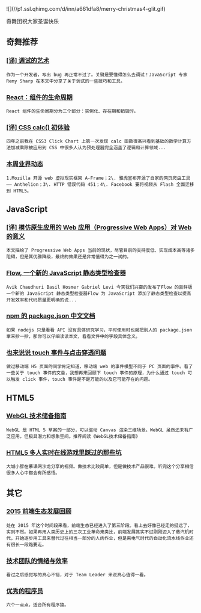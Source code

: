
<section id="preface">![](//p1.ssl.qhimg.com/d/inn/a661dfa8/merry-christmas4-glit.gif)

奇舞团祝大家圣诞快乐

</section>

## 奇舞推荐

### [[译] 调试的艺术](https://webzhao.me/the-art-of-debugging.html)

    作为一个开发者，写出 bug 再正常不过了。关键是要懂得怎么去调试！JavaScript 专家 Remy Sharp 在本文中分享了关于调试的一些技巧和工具。

### [React：组件的生命周期](http://www.ido321.com/1653.html)

    React 组件的生命周期分为三个部分：实例化、存在期和销毁时。

### [[译] CSS calc() 初体验](http://www.zcfy.cc/article/107)

    四年之前我在 CSS3 Click Chart 上第一次发现 calc 函数很高兴看到基础的数学计算方法加减乘除被应用到 CSS 中很多人认为预处理器完全涵盖了逻辑和计算领域...

### [本周业界动态](http://www.w3ctech.com/topic/1651)

    1.Mozilla 开源 web 虚拟现实框架 A-Frame；2\. 雅虎宣布开源了自家的网页爬虫工具 —— Anthelion；3\. HTTP 错误代码 451；4\. Facebook 要将视频从 Flash 全面迁移到 HTML5。

## JavaScript

### [[译] 模仿原生应用的 Web 应用（Progressive Web Apps）对 Web 的意义](http://www.w3ctech.com/topic/1641)

    本文描绘了 Progressive Web Apps 当前的现状，尽管目前的支持度低、实现成本高等诸多阻碍，但是其优雅降级，最终的效果还是非常值得为之一试的。

### [Flow, 一个新的 JavaScript 静态类型检查器](http://www.zcfy.cc/article/90)

    Avik Chaudhuri Basil Hosmer Gabriel Levi 今天我们兴奋的发布了Flow 的尝鲜版一个新的 JavaScript 静态类型检查器Flow 为 JavaScript 添加了静态类型检查以提高开发效率和代码质量更明确的说...

### [npm 的 package.json 中文文档](https://github.com/ericdum/mujiang.info/issues/6/)

    如果 nodejs 只是看看 API 没有具体研究学习，平时使用时也就把别人的 package.json 拿来抄一抄，那你可以仔细读读本文，看看文件中的字段具体含义。

### [也来说说 touch 事件与点击穿透问题](http://fuxiaode.cn/blog/2015/10/04/touch-event-and-defect/)

    做过移动端 H5 页面的同学肯定知道，移动端 web 的事件模型不同于 PC 页面的事件。看了一些关于 touch 事件的文章，我想再来回顾下 touch 事件的原理，为什么通过 touch 可以触发 click 事件，touch 事件是不是万能的以及它可能存在的问题。

## HTML5

### [WebGL 技术储备指南](http://taobaofed.org/blog/2015/12/21/webgl-handbook/)

    WebGL 是 HTML 5 草案的一部分，可以驱动 Canvas 渲染三维场景。WebGL 虽然还未有广泛应用，但极具潜力和想象空间。推荐阅读《WebGL技术储备指南》

### [HTML5 多人实时在线游戏里踩过的那些坑](http://www.imooc.com/video/10622)

    大城小胖在慕课网沙龙分享的视频。做技术比较简单，但是做技术产品很难。听完这个分享相信很多人心中都会有所感悟。

## 其它

### [2015 前端生态发展回顾](http://segmentfault.com/a/1190000004187528)

    处在 2015 年这个时间段来看，前端生态已经进入了第三阶段。看上去好像已经走的挺远了，实则不然。如果再用人类历史上的三次工业革命来类比，前端发展其实不过刚刚迈入了蒸汽机时代，开始逐步用工具来替代过往相当一部分的人肉作业，但是离电气时代的自动化流水线作业还有很长一段路要走。

### [技术团队的情绪与效率](http://www.infoq.com/cn/articles/mood-and-efficiency-of-the-technical-team/)

    看过之后感觉写的真心不错，对于 Team Leader 来说真心值得一看。

### [优秀的程序员](http://guoze.me/2015/03/02/excellent-programmer/)

    六个一点点，适合所有程序猿。
